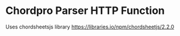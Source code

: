 # Chordpro Parser HTTP Function
Uses chordsheetsjs library
https://libraries.io/npm/chordsheetjs/2.2.0
